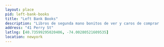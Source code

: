 ```yaml
---
layout: place
pid: left-bank-books
title: "Left Bank Books"
description: "Libros de segunda mano bonitos de ver y caros de comprar."
address: "41 Perry St"
latlng: [40.73599295020406, -74.00280521609535]
location: newyork
---
```

